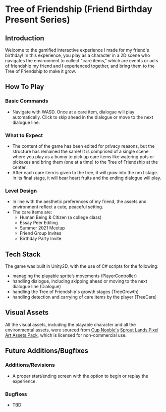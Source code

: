 # Tree of Friendship (Friend Birthday Present Series)

## Introduction
Welcome to the gamified interactive experience I made for my friend's birthday! In this experience, you play as a character in a 2D scene who navigates the environment to collect "care items," which are events or acts of friendship my friend and I experienced together, and bring them to the Tree of Friendship to make it grow.

## How To Play
### Basic Commands
- Navigate with WASD. Once at a care item, dialogue will play automatically. Click to skip ahead in the dialogue or move to the next dialogue line.
  
### What to Expect
- The content of the game has been edited for privacy reasons, but the structure has remained the same! It is comprised of a single scene where you play as a bunny to pick up care items like watering pots or pickaxes and bring them (one at a time) to the Tree of Friendship at the center.
- After each care item is given to the tree, it will grow into the next stage. In its final stage, it will bear heart fruits and the ending dialogue will play.

### Level Design
- In line with the aesthetic preferences of my friend, the assets and environment reflect a cute, peaceful setting.
- The care items are:
  - Human Being & Citizen (a college class)
  - Essay Peer Editing
  - Summer 2021 Meetup
  - Friend Group Invites
  - Birthday Party Invite

## Tech Stack
The game was built in Unity2D, with the use of C# scripts for the following:
- managing the playable sprite’s movements (PlayerController)
- handling dialogue, including skipping ahead or moving to the next dialogue line (Dialogue)
- handling the Tree of Friendship's growth stages (TreeGrowth)
- handling detection and carrying of care items by the player (TreeCare)

## Visual Assets
All the visual assets, including the playable character and all the environmental assets, were sourced from [Cup Nooble's](https://cupnooble.itch.io/) [Sprout Lands Pixel Art Assets Pack](https://cupnooble.itch.io/sprout-lands-asset-pack), which is licensed for non-commercial use.
  
## Future Additions/Bugfixes
### Additions/Revisions
- A proper start/ending screen with the option to begin or replay the experience.

### Bugfixes
- TBD

